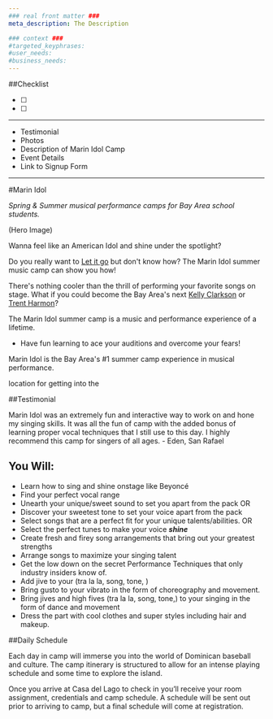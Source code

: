 ```yaml
---
### real front matter ###
meta_description: The Description

### context ###
#targeted_keyphrases:
#user_needs:
#business_needs:
---
```

##Checklist

- [ ]
- [ ]

---

- Testimonial
- Photos
- Description of Marin Idol Camp
- Event Details
- Link to Signup Form

---

#Marin Idol

_Spring & Summer musical performance camps for Bay Area school students._

(Hero Image)

Wanna feel like an American Idol and shine under the spotlight?

Do you really want to [Let it go](https://www.youtube.com/watch?v=L0MK7qz13bU) but don't know how? The Marin Idol summer music camp can show you how!

There's nothing cooler than the thrill of performing your favorite songs on stage. What if you could become the Bay Area's next [Kelly Clarkson](https://www.youtube.com/watch?v=5AgzCNwqfuY) or [Trent Harmon](https://www.youtube.com/watch?v=lACsqSyuA6U)?

The Marin Idol summer camp is a music and performance experience of a lifetime.

- Have fun learning to ace your auditions and overcome your fears!



Marin Idol is the Bay Area's #1 summer camp experience in musical performance.


location for getting into the

##Testimonial

Marin Idol was an extremely fun and interactive way to work on and hone my singing skills. It was all the fun of camp with the added bonus of learning proper vocal techniques that I still use to this day. I highly recommend this camp for singers of all ages. - Eden, San Rafael


## You Will:

- Learn how to sing and shine onstage like Beyoncé
- Find your perfect vocal range
- Unearth your unique/sweet sound to set you apart from the pack
OR
- Discover your sweetest tone to set your voice apart from the pack
- Select songs that are a perfect fit for your unique talents/abilities.
OR
- Select the perfect tunes to make your voice _**shine**_
- Create fresh and firey song arrangements that bring out your greatest strengths
- Arrange songs to maximize your singing talent
- Get the low down on the secret Performance Techniques that only industry insiders know of.
- Add jive to your (tra la la, song, tone, )
- Bring gusto to your vibrato in the form of choreography and movement.
- Bring jives and high fives (tra la la, song, tone,) to your singing in the form of dance and movement
- Dress the part with cool clothes and super styles including hair and makeup.


##Daily Schedule

Each day in camp will immerse you into the world of Dominican baseball and culture. The camp itinerary is structured to allow for an intense playing schedule and some time to explore the island.

Once you arrive at Casa del Lago to check in you’ll receive your room assignment, credentials and camp schedule. A schedule will be sent out prior to arriving to camp, but a final schedule will come at registration.




<!---
Want to be a star?
Want to see your name in lights?
Nothing beats the thrill of  being on stage and hearing the applause!
Have fun learning to Ace your Auditions and Overcome your fears!
You Will Learn:
Voice Technique; how to sing correctly
Find your best vocal range
Find the best songs that will feature your voice
Arrange songs to maximize your singing talent
Performance Techniques, microphone technique, star-quality
Choreography and movement
Acting and interpretation in your performance
Professional clothing and styling: Dress the Part
Hair and Makeup
-->
